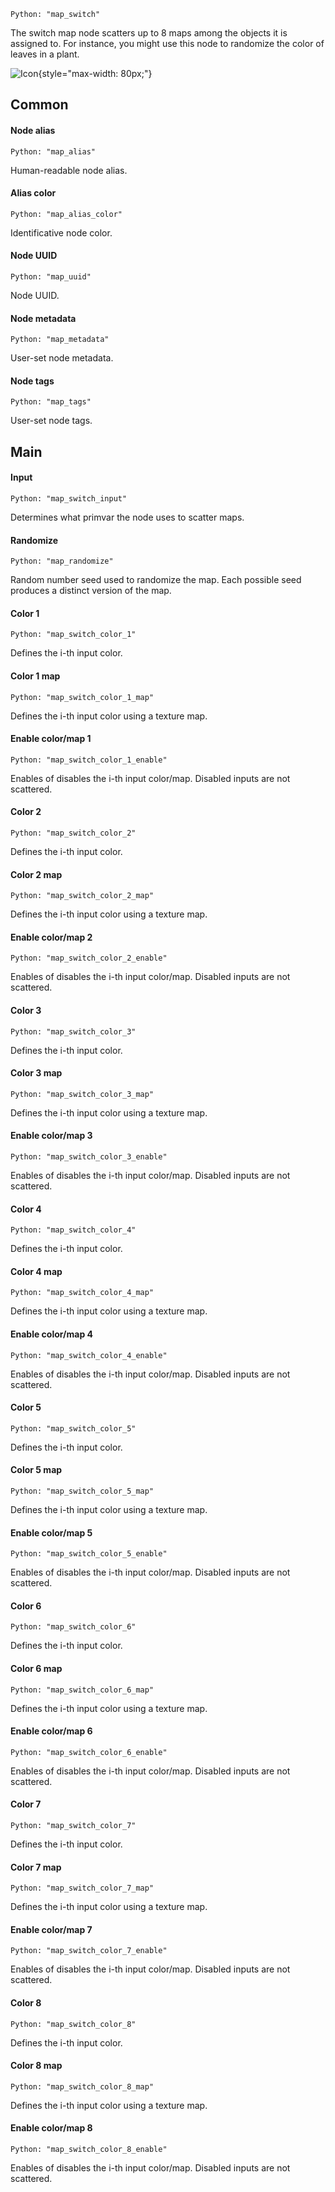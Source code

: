 `Python: "map_switch"`

The switch map node scatters up to 8 maps among the objects it is assigned to. For instance, you might use this node to randomize the color of leaves in a plant.

![Icon](map_switch_swatch.png "Icon"){style="max-width: 80px;"}

## Common

#### Node alias
`Python: "map_alias"`

Human-readable node alias.

#### Alias color
`Python: "map_alias_color"`

Identificative node color.

#### Node UUID
`Python: "map_uuid"`

Node UUID.

#### Node metadata
`Python: "map_metadata"`

User-set node metadata.

#### Node tags
`Python: "map_tags"`

User-set node tags.

## Main

#### Input
`Python: "map_switch_input"`

Determines what primvar the node uses to scatter maps.

#### Randomize
`Python: "map_randomize"`

Random number seed used to randomize the map. Each possible seed produces a distinct version of the map.

#### Color 1
`Python: "map_switch_color_1"`

Defines the i-th input color.

#### Color 1 map
`Python: "map_switch_color_1_map"`

Defines the i-th input color using a texture map.

#### Enable color/map 1
`Python: "map_switch_color_1_enable"`

Enables of disables the i-th input color/map. Disabled inputs are not scattered.

#### Color 2
`Python: "map_switch_color_2"`

Defines the i-th input color.

#### Color 2 map
`Python: "map_switch_color_2_map"`

Defines the i-th input color using a texture map.

#### Enable color/map 2
`Python: "map_switch_color_2_enable"`

Enables of disables the i-th input color/map. Disabled inputs are not scattered.

#### Color 3
`Python: "map_switch_color_3"`

Defines the i-th input color.

#### Color 3 map
`Python: "map_switch_color_3_map"`

Defines the i-th input color using a texture map.

#### Enable color/map 3
`Python: "map_switch_color_3_enable"`

Enables of disables the i-th input color/map. Disabled inputs are not scattered.

#### Color 4
`Python: "map_switch_color_4"`

Defines the i-th input color.

#### Color 4 map
`Python: "map_switch_color_4_map"`

Defines the i-th input color using a texture map.

#### Enable color/map 4
`Python: "map_switch_color_4_enable"`

Enables of disables the i-th input color/map. Disabled inputs are not scattered.

#### Color 5
`Python: "map_switch_color_5"`

Defines the i-th input color.

#### Color 5 map
`Python: "map_switch_color_5_map"`

Defines the i-th input color using a texture map.

#### Enable color/map 5
`Python: "map_switch_color_5_enable"`

Enables of disables the i-th input color/map. Disabled inputs are not scattered.

#### Color 6
`Python: "map_switch_color_6"`

Defines the i-th input color.

#### Color 6 map
`Python: "map_switch_color_6_map"`

Defines the i-th input color using a texture map.

#### Enable color/map 6
`Python: "map_switch_color_6_enable"`

Enables of disables the i-th input color/map. Disabled inputs are not scattered.

#### Color 7
`Python: "map_switch_color_7"`

Defines the i-th input color.

#### Color 7 map
`Python: "map_switch_color_7_map"`

Defines the i-th input color using a texture map.

#### Enable color/map 7
`Python: "map_switch_color_7_enable"`

Enables of disables the i-th input color/map. Disabled inputs are not scattered.

#### Color 8
`Python: "map_switch_color_8"`

Defines the i-th input color.

#### Color 8 map
`Python: "map_switch_color_8_map"`

Defines the i-th input color using a texture map.

#### Enable color/map 8
`Python: "map_switch_color_8_enable"`

Enables of disables the i-th input color/map. Disabled inputs are not scattered.

